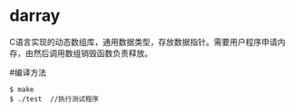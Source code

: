 # darray
C语言实现的动态数组库，通用数据类型，存放数据指针。需要用户程序申请内存，由然后调用数组销毁函数负责释放。

#编译方法
```
$ make
$ ./test  //执行测试程序
```

